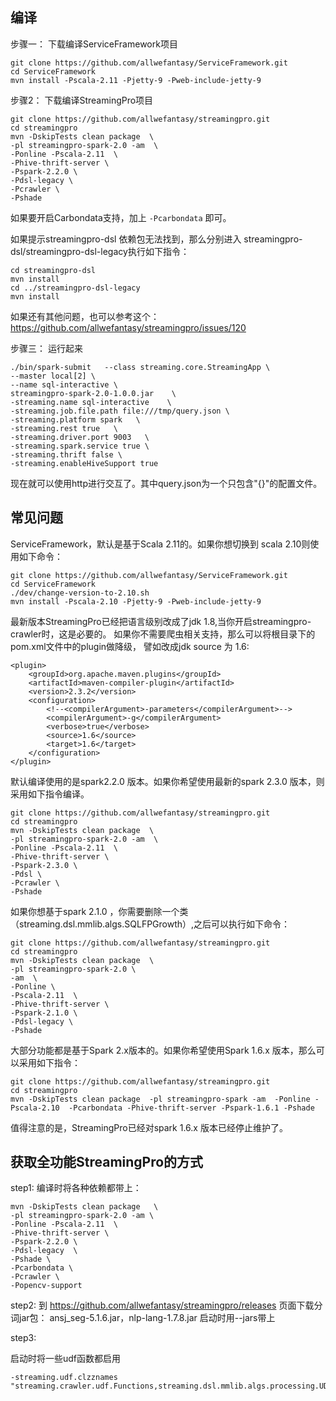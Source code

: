 ## 编译

步骤一： 下载编译ServiceFramework项目

```
git clone https://github.com/allwefantasy/ServiceFramework.git
cd ServiceFramework
mvn install -Pscala-2.11 -Pjetty-9 -Pweb-include-jetty-9
```


步骤2： 下载编译StreamingPro项目

```
git clone https://github.com/allwefantasy/streamingpro.git
cd streamingpro
mvn -DskipTests clean package  \
-pl streamingpro-spark-2.0 -am  \
-Ponline -Pscala-2.11  \
-Phive-thrift-server \
-Pspark-2.2.0 \
-Pdsl-legacy \
-Pcrawler \
-Pshade 

```

如果要开启Carbondata支持，加上 `-Pcarbondata` 即可。

如果提示streamingpro-dsl 依赖包无法找到，那么分别进入 streamingpro-dsl/streamingpro-dsl-legacy执行如下指令：

```
cd streamingpro-dsl
mvn install
cd ../streamingpro-dsl-legacy
mvn install
```

如果还有其他问题，也可以参考这个：https://github.com/allwefantasy/streamingpro/issues/120 

步骤三： 运行起来

```
./bin/spark-submit   --class streaming.core.StreamingApp \
--master local[2] \
--name sql-interactive \
streamingpro-spark-2.0-1.0.0.jar    \
-streaming.name sql-interactive    \
-streaming.job.file.path file:///tmp/query.json \
-streaming.platform spark   \
-streaming.rest true   \
-streaming.driver.port 9003   \
-streaming.spark.service true \
-streaming.thrift false \
-streaming.enableHiveSupport true
```

现在就可以使用http进行交互了。其中query.json为一个只包含"{}"的配置文件。


## 常见问题

ServiceFramework，默认是基于Scala 2.11的。如果你想切换到 scala 2.10则使用如下命令：

```
git clone https://github.com/allwefantasy/ServiceFramework.git
cd ServiceFramework
./dev/change-version-to-2.10.sh
mvn install -Pscala-2.10 -Pjetty-9 -Pweb-include-jetty-9
```


最新版本StreamingPro已经把语言级别改成了jdk 1.8,当你开启streamingpro-crawler时，这是必要的。
如果你不需要爬虫相关支持，那么可以将根目录下的pom.xml文件中的plugin做降级，
譬如改成jdk source 为 1.6:

```
<plugin>
    <groupId>org.apache.maven.plugins</groupId>
    <artifactId>maven-compiler-plugin</artifactId>
    <version>2.3.2</version>
    <configuration>
        <!--<compilerArgument>-parameters</compilerArgument>-->
        <compilerArgument>-g</compilerArgument>
        <verbose>true</verbose>
        <source>1.6</source>
        <target>1.6</target>
    </configuration>
</plugin>
```


默认编译使用的是spark2.2.0 版本。如果你希望使用最新的spark 2.3.0 版本，则采用如下指令编译。

```
git clone https://github.com/allwefantasy/streamingpro.git
cd streamingpro
mvn -DskipTests clean package  \
-pl streamingpro-spark-2.0 -am  \
-Ponline -Pscala-2.11  \
-Phive-thrift-server \
-Pspark-2.3.0 \
-Pdsl \
-Pcrawler \
-Pshade 

```

如果你想基于spark 2.1.0 ，你需要删除一个类（streaming.dsl.mmlib.algs.SQLFPGrowth）,之后可以执行如下命令：

```
git clone https://github.com/allwefantasy/streamingpro.git
cd streamingpro
mvn -DskipTests clean package  \
-pl streamingpro-spark-2.0 \
-am  \
-Ponline \
-Pscala-2.11  \
-Phive-thrift-server \
-Pspark-2.1.0 \
-Pdsl-legacy \
-Pshade

```

大部分功能都是基于Spark 2.x版本的。如果你希望使用Spark 1.6.x 版本，那么可以采用如下指令：

```
git clone https://github.com/allwefantasy/streamingpro.git
cd streamingpro
mvn -DskipTests clean package  -pl streamingpro-spark -am  -Ponline -Pscala-2.10  -Pcarbondata -Phive-thrift-server -Pspark-1.6.1 -Pshade
```

值得注意的是，StreamingPro已经对spark 1.6.x 版本已经停止维护了。


## 获取全功能StreamingPro的方式

step1: 编译时将各种依赖都带上：

```
mvn -DskipTests clean package   \
-pl streamingpro-spark-2.0 -am \  
-Ponline -Pscala-2.11  \
-Phive-thrift-server \
-Pspark-2.2.0 \
-Pdsl-legacy  \
-Pshade \
-Pcarbondata \ 
-Pcrawler \
-Popencv-support
```

step2: 到 https://github.com/allwefantasy/streamingpro/releases 页面下载分词jar包：
ansj_seg-5.1.6.jar，nlp-lang-1.7.8.jar
启动时用--jars带上 


step3: 

启动时将一些udf函数都启用

```
-streaming.udf.clzznames "streaming.crawler.udf.Functions,streaming.dsl.mmlib.algs.processing.UDFFunctions"
```
